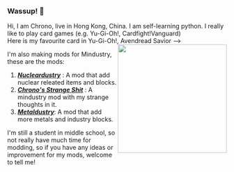 ### Wassup! 👋
  
Hi, I am Chrono, live in Hong Kong, China. I am self-learning python.
I really like to play card games (e.g. Yu-Gi-Oh!, Cardfight!Vanguard)
<br/>
Here is my favourite card in Yu-Gi-Oh!, Avendread Savior --> <img src="https://ms.yugipedia.com//thumb/4/48/AvendreadSavior-MADU-JP-VG-artwork.png/275px-AvendreadSavior-MADU-JP-VG-artwork.png" width="250" align="right"/><br/>

I'm also making mods for Mindustry, these are the mods:
1. [***Nucleardustry***](https://github.com/Chrono-Heritage/Nucleardustry) : A mod that add nuclear releated items and blocks.
2. [***Chrono's Strange Shit***](https://github.com/Chrono-Heritage/Chrono-Strange-Shit) : A mindustry mod with my strange thoughts in it.
3. [***Metaldustry***](https://github.com/Chrono-Heritage/Metaldustry): A mod that add more metals and industry blocks.

I'm still a student in middle school, so not really have much time for modding, so if you have any ideas or improvement for my mods, welcome to tell me!
